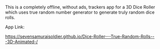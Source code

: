 
This is a completely offline, without ads, trackers app for a 3D Dice Roller which uses true random number generator to generate truly random dice rolls.

App Link:

https://sevensamuraisoldier.github.io/Dice-Roller---True-Random-Rolls---3D-Animated-/
